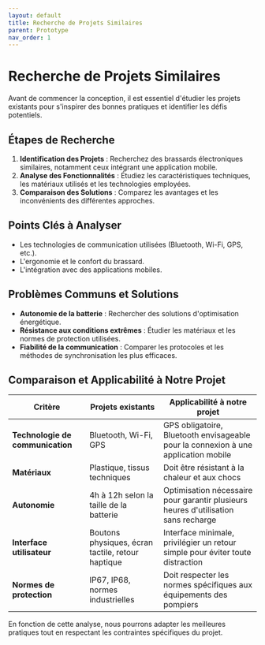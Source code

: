 ```yaml
---
layout: default
title: Recherche de Projets Similaires
parent: Prototype
nav_order: 1
---
```


# Recherche de Projets Similaires

Avant de commencer la conception, il est essentiel d'étudier les projets existants pour s'inspirer des bonnes pratiques et identifier les défis potentiels.

## Étapes de Recherche

1. **Identification des Projets** : Recherchez des brassards électroniques similaires, notamment ceux intégrant une application mobile.
2. **Analyse des Fonctionnalités** : Étudiez les caractéristiques techniques, les matériaux utilisés et les technologies employées.
3. **Comparaison des Solutions** : Comparez les avantages et les inconvénients des différentes approches.

## Points Clés à Analyser

- Les technologies de communication utilisées (Bluetooth, Wi-Fi, GPS, etc.).
- L'ergonomie et le confort du brassard.
- L'intégration avec des applications mobiles.

## Problèmes Communs et Solutions

- **Autonomie de la batterie** : Rechercher des solutions d'optimisation énergétique.
- **Résistance aux conditions extrêmes** : Étudier les matériaux et les normes de protection utilisées.
- **Fiabilité de la communication** : Comparer les protocoles et les méthodes de synchronisation les plus efficaces.

## Comparaison et Applicabilité à Notre Projet

| Critère | Projets existants | Applicabilité à notre projet |
|---------|------------------|-----------------------------|
| **Technologie de communication** | Bluetooth, Wi-Fi, GPS | GPS obligatoire, Bluetooth envisageable pour la connexion à une application mobile |
| **Matériaux** | Plastique, tissus techniques | Doit être résistant à la chaleur et aux chocs |
| **Autonomie** | 4h à 12h selon la taille de la batterie | Optimisation nécessaire pour garantir plusieurs heures d'utilisation sans recharge |
| **Interface utilisateur** | Boutons physiques, écran tactile, retour haptique | Interface minimale, privilégier un retour simple pour éviter toute distraction |
| **Normes de protection** | IP67, IP68, normes industrielles | Doit respecter les normes spécifiques aux équipements des pompiers |

En fonction de cette analyse, nous pourrons adapter les meilleures pratiques tout en respectant les contraintes spécifiques du projet.
